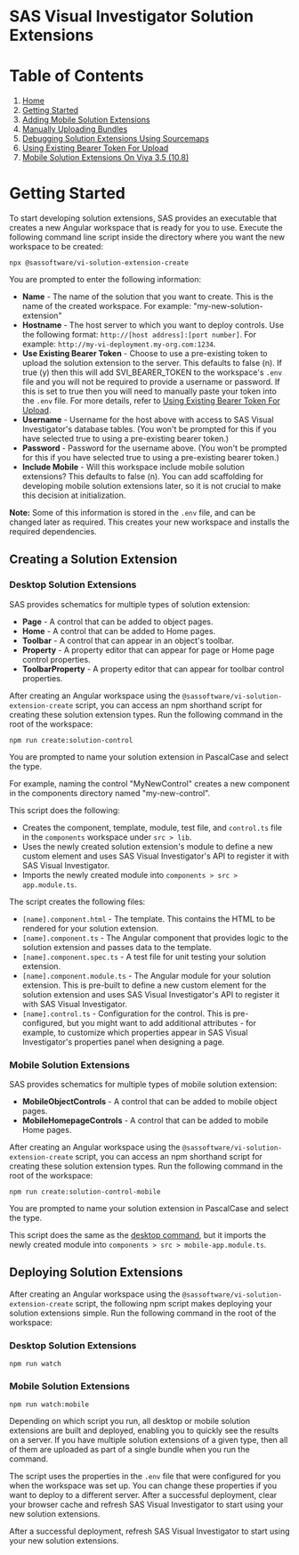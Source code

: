 <!-- Automatically generated table of contents -->

# SAS Visual Investigator Solution Extensions

# Table of Contents

1. [Home](../../README.md)
2. [Getting Started](./1-getting-started.md)
3. [Adding Mobile Solution Extensions](./2-mobile-solutions.md)
4. [Manually Uploading Bundles](./3-manual-uploading.md)
5. [Debugging Solution Extensions Using Sourcemaps](./4-debugging-solution-extensions-using-sourcemaps.md)
6. [Using Existing Bearer Token For Upload](./5-using-existing-auth-token-for-upload.md)
7. [Mobile Solution Extensions On Viya 3.5 (10.8)](./6-mobile-solution-extensions-10.8.md)

<!-- toc_end -->

# Getting Started

To start developing solution extensions, SAS provides an executable that creates a new Angular workspace that is ready for you to use. Execute the following command line script inside the directory where you want the new workspace to be created:

```shell
npx @sassoftware/vi-solution-extension-create
```

You are prompted to enter the following information:

-   **Name** - The name of the solution that you want to create. This is the name of the created workspace.
    For example: "my-new-solution-extension"
-   **Hostname** - The host server to which you want to deploy controls. Use the following format:
    `http://[host address]:[port number]`.
    For example:
    `http://my-vi-deployment.my-org.com:1234`.
-   **Use Existing Bearer Token** - Choose to use a pre-existing token to upload the solution extension to the server. This defaults to false (n). If true (y) then this will add SVI_BEARER_TOKEN to the workspace's `.env` file and you will not be required to provide a username or password. If this is set to true then you will need to manually paste your token into the `.env` file. For more details, refer to [Using Existing Bearer Token For Upload](./5-using-existing-auth-token-for-upload.md).
-   **Username** - Username for the host above with access to SAS Visual Investigator's database tables. (You won't be prompted for this if you have selected true to using a pre-existing bearer token.)
-   **Password** - Password for the username above. (You won't be prompted for this if you have selected true to using a pre-existing bearer token.)
-   **Include Mobile** - Will this workspace include mobile solution extensions? This defaults to false (n). You can add scaffolding for developing mobile solution extensions later, so it is not crucial to make this decision at initialization.

**Note:** Some of this information is stored in the `.env` file, and can be changed later as required.
This creates your new workspace and installs the required dependencies.

## Creating a Solution Extension

### Desktop Solution Extensions

SAS provides schematics for multiple types of solution extension:

-   **Page** - A control that can be added to object pages.
-   **Home** - A control that can be added to Home pages.
-   **Toolbar** - A control that can appear in an object's toolbar.
-   **Property** - A property editor that can appear for page or Home page control properties.
-   **ToolbarProperty** - A property editor that can appear for toolbar control properties.

After creating an Angular workspace using the `@sassoftware/vi-solution-extension-create` script, you can access an npm shorthand script for creating these solution extension types. Run the following command in the root of the workspace:

```shell
npm run create:solution-control
```

You are prompted to name your solution extension in PascalCase and select the type.

For example, naming the control "MyNewControl" creates a new component in the components directory named "my-new-control".

This script does the following:

-   Creates the component, template, module, test file, and `control.ts` file in the `components` workspace under `src > lib`.
-   Uses the newly created solution extension's module to define a new custom element and uses SAS Visual Investigator's API to register it with SAS Visual Investigator.
-   Imports the newly created module into `components > src > app.module.ts`.

The script creates the following files:

-   `[name].component.html` - The template. This contains the HTML to be rendered for your solution extension.
-   `[name].component.ts` - The Angular component that provides logic to the solution extension and passes data to the template.
-   `[name].component.spec.ts` - A test file for unit testing your solution extension.
-   `[name].component.module.ts` - The Angular module for your solution extension. This is pre-built to define a new custom element for the solution extension and uses SAS Visual Investigator's API to register it with SAS Visual Investigator.
-   `[name].control.ts` - Configuration for the control. This is pre-configured, but you might want to add additional attributes - for example, to customize which properties appear in SAS Visual Investigator's properties panel when designing a page.

### Mobile Solution Extensions

SAS provides schematics for multiple types of mobile solution extension:

-   **MobileObjectControls** - A control that can be added to mobile object pages.
-   **MobileHomepageControls** - A control that can be added to mobile Home pages.

After creating an Angular workspace using the `@sassoftware/vi-solution-extension-create` script, you can access an npm shorthand script for creating these solution extension types. Run the following command in the root of the workspace:

```shell
npm run create:solution-control-mobile
```

You are prompted to name your solution extension in PascalCase and select the type.

This script does the same as the [desktop command](#desktop-solution-extensions), but it imports the newly created module into `components > src > mobile-app.module.ts`.

## Deploying Solution Extensions

After creating an Angular workspace using the `@sassoftware/vi-solution-extension-create` script, the following npm script makes deploying your solution extensions simple. Run the following command in the root of the workspace:

### Desktop Solution Extensions

```shell
npm run watch
```

### Mobile Solution Extensions

```shell
npm run watch:mobile
```

Depending on which script you run, all desktop or mobile solution extensions are built and deployed, enabling you to quickly see the results on a server. If you have multiple solution extensions of a given type, then all of them are uploaded as part of a single bundle when you run the command.

The script uses the properties in the `.env` file that were configured for you when the workspace was set up. You can change these properties if you want to deploy to a different server. After a successful deployment, clear your browser cache and refresh SAS Visual Investigator to start using your new solution extensions.

After a successful deployment, refresh SAS Visual Investigator to start using your new solution extensions.
